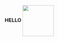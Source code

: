 ### HELLO <img align="center" width="100" height="100" src="https://media.tenor.com/images/a09dbf952a038135796889f521ef648f/tenor.gif">



